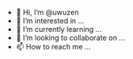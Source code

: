 - 👋 Hi, I’m @uwuzen
- 👀 I’m interested in ...
- 🌱 I’m currently learning ...
- 💞️ I’m looking to collaborate on ...
- 📫 How to reach me ...

<!---
uwuzen/uwuzen is a ✨ special ✨ repository because its `README.md` (this file) appears on your GitHub profile.
You can click the Preview link to take a look at your changes.
--->
